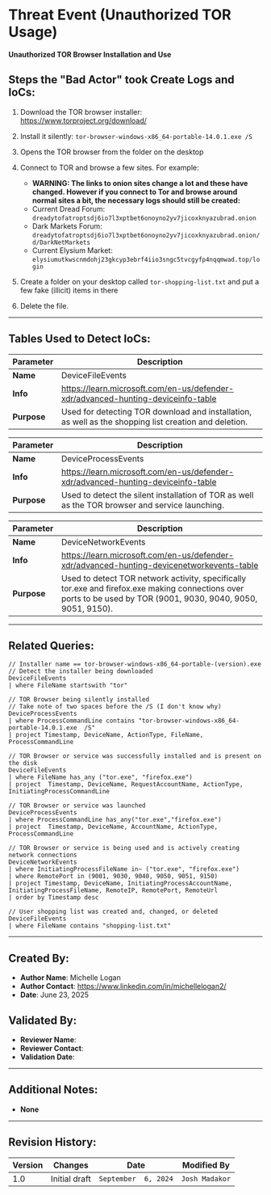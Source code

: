 # Threat Event (Unauthorized TOR Usage)
**Unauthorized TOR Browser Installation and Use**

## Steps the "Bad Actor" took Create Logs and IoCs:
1. Download the TOR browser installer: https://www.torproject.org/download/
2. Install it silently: ```tor-browser-windows-x86_64-portable-14.0.1.exe /S```
3. Opens the TOR browser from the folder on the desktop
4. Connect to TOR and browse a few sites. For example:
   - **WARNING: The links to onion sites change a lot and these have changed. However if you connect to Tor and browse around normal sites a bit, the necessary logs should still be created:**
   - Current Dread Forum: ```dreadytofatroptsdj6io7l3xptbet6onoyno2yv7jicoxknyazubrad.onion```
   - Dark Markets Forum: ```dreadytofatroptsdj6io7l3xptbet6onoyno2yv7jicoxknyazubrad.onion/d/DarkNetMarkets```
   - Current Elysium Market: ```elysiumutkwscnmdohj23gkcyp3ebrf4iio3sngc5tvcgyfp4nqqmwad.top/login```

6. Create a folder on your desktop called ```tor-shopping-list.txt``` and put a few fake (illicit) items in there
7. Delete the file.

---

## Tables Used to Detect IoCs:
| **Parameter**       | **Description**                                                              |
|---------------------|------------------------------------------------------------------------------|
| **Name**| DeviceFileEvents|
| **Info**|https://learn.microsoft.com/en-us/defender-xdr/advanced-hunting-deviceinfo-table|
| **Purpose**| Used for detecting TOR download and installation, as well as the shopping list creation and deletion. |

| **Parameter**       | **Description**                                                              |
|---------------------|------------------------------------------------------------------------------|
| **Name**| DeviceProcessEvents|
| **Info**|https://learn.microsoft.com/en-us/defender-xdr/advanced-hunting-deviceinfo-table|
| **Purpose**| Used to detect the silent installation of TOR as well as the TOR browser and service launching.|

| **Parameter**       | **Description**                                                              |
|---------------------|------------------------------------------------------------------------------|
| **Name**| DeviceNetworkEvents|
| **Info**|https://learn.microsoft.com/en-us/defender-xdr/advanced-hunting-devicenetworkevents-table|
| **Purpose**| Used to detect TOR network activity, specifically tor.exe and firefox.exe making connections over ports to be used by TOR (9001, 9030, 9040, 9050, 9051, 9150).|

---

## Related Queries:
```kql
// Installer name == tor-browser-windows-x86_64-portable-(version).exe
// Detect the installer being downloaded
DeviceFileEvents
| where FileName startswith "tor"

// TOR Browser being silently installed
// Take note of two spaces before the /S (I don't know why)
DeviceProcessEvents
| where ProcessCommandLine contains "tor-browser-windows-x86_64-portable-14.0.1.exe  /S"
| project Timestamp, DeviceName, ActionType, FileName, ProcessCommandLine

// TOR Browser or service was successfully installed and is present on the disk
DeviceFileEvents
| where FileName has_any ("tor.exe", "firefox.exe")
| project  Timestamp, DeviceName, RequestAccountName, ActionType, InitiatingProcessCommandLine

// TOR Browser or service was launched
DeviceProcessEvents
| where ProcessCommandLine has_any("tor.exe","firefox.exe")
| project  Timestamp, DeviceName, AccountName, ActionType, ProcessCommandLine

// TOR Browser or service is being used and is actively creating network connections
DeviceNetworkEvents
| where InitiatingProcessFileName in~ ("tor.exe", "firefox.exe")
| where RemotePort in (9001, 9030, 9040, 9050, 9051, 9150)
| project Timestamp, DeviceName, InitiatingProcessAccountName, InitiatingProcessFileName, RemoteIP, RemotePort, RemoteUrl
| order by Timestamp desc

// User shopping list was created and, changed, or deleted
DeviceFileEvents
| where FileName contains "shopping-list.txt"
```

---

## Created By:
- **Author Name**: Michelle Logan
- **Author Contact**: https://www.linkedin.com/in/michellelogan2/
- **Date**: June 23, 2025

## Validated By:
- **Reviewer Name**: 
- **Reviewer Contact**: 
- **Validation Date**: 

---

## Additional Notes:
- **None**

---

## Revision History:
| **Version** | **Changes**                   | **Date**         | **Modified By**   |
|-------------|-------------------------------|------------------|-------------------|
| 1.0         | Initial draft                  | `September  6, 2024`  | `Josh Madakor`   
